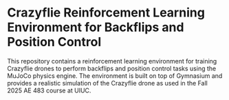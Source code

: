 # Crazyflie Reinforcement Learning Environment for Backflips and Position Control

This repository contains a reinforcement learning environment for training Crazyflie drones to perform backflips and position control tasks using the MuJoCo physics engine. The environment is built on top of Gymnasium and provides a realistic simulation of the Crazyflie drone as used in the Fall 2025 AE 483 course at UIUC.